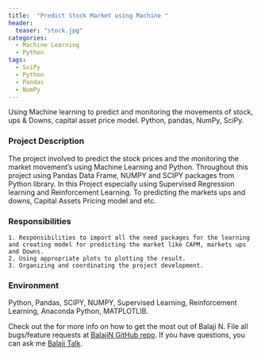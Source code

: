 ```yaml
---
title:  "Predict Stock Market using Machine "
header:
  teaser: "stock.jpg"
categories: 
  - Machine Learning
  - Python
tags:
  - SciPy
  - Python 
  - Pandas 
  - NumPy
---
```


Using Machine learning to predict and monitoring the movements of stock, ups & Downs, capital asset price model. Python, pandas, NumPy, SciPy.

### Project Description
The project involved to predict the stock prices and the monitoring the market movement’s using Machine Learning and Python. Throughout this project using Pandas Data Frame, NUMPY and SCIPY packages from Python library. In this Project especially using Supervised Regression learning and Reinforcement Learning. To predicting the markets ups and downs, Capital Assets Pricing model and etc.    

### Responsibilities 
    1. Responsibilities to import all the need packages for the learning and creating model for predicting the market like CAPM, markets ups and Downs.
    2. Using appropriate plots to plotting the result.
    3. Organizing and coordinating the project development. 

### Environment 
Python, Pandas, SCIPY, NUMPY, Supervised Learning, Reinforcement Learning, Anaconda Python, MATPLOTLIB.

Check out the for more info on how to get the most out of Balaji N. File all bugs/feature requests at [BalajiN GitHub repo][Balajin-gh]. If you have questions, you can ask me [Balaji Talk][BalajiN-talk].

[Balajin-gh]:   https://github.com/balajincse
[BalajiN-talk]: mailto:balajincse@outlook.com
